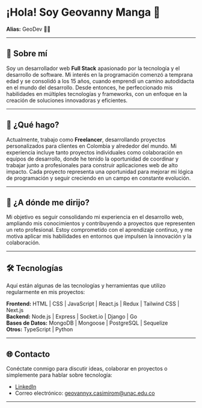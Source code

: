 
# ¡Hola! Soy Geovanny Manga 🌟  
**Alias:** GeoDev 👨‍💻

---

## 💼 Sobre mí
Soy un desarrollador web **Full Stack** apasionado por la tecnología y el desarrollo de software. Mi interés en la programación comenzó a temprana edad y se consolidó a los 15 años, cuando emprendí un camino autodidacta en el mundo del desarrollo. Desde entonces, he perfeccionado mis habilidades en múltiples tecnologías y frameworks, con un enfoque en la creación de soluciones innovadoras y eficientes.

---

## 🎯 ¿Qué hago?
Actualmente, trabajo como **Freelancer**, desarrollando proyectos personalizados para clientes en Colombia y alrededor del mundo. Mi experiencia incluye tanto proyectos individuales como colaboración en equipos de desarrollo, donde he tenido la oportunidad de coordinar y trabajar junto a profesionales para construir aplicaciones web de alto impacto. Cada proyecto representa una oportunidad para mejorar mi lógica de programación y seguir creciendo en un campo en constante evolución.

---

## 🚀 ¿A dónde me dirijo?
Mi objetivo es seguir consolidando mi experiencia en el desarrollo web, ampliando mis conocimientos y contribuyendo a proyectos que representen un reto profesional. Estoy comprometido con el aprendizaje continuo, y me motiva aplicar mis habilidades en entornos que impulsen la innovación y la colaboración.

---

## 🛠️ Tecnologías
Aquí están algunas de las tecnologías y herramientas que utilizo regularmente en mis proyectos:

**Frontend:** HTML | CSS | JavaScript | React.js | Redux | Tailwind CSS | Next.js  
**Backend:** Node.js | Express | Socket.io | Django | Go  
**Bases de Datos:** MongoDB | Mongoose | PostgreSQL | Sequelize  
**Otros:** TypeScript | Python  

---

## 🌐 Contacto
Conéctate conmigo para discutir ideas, colaborar en proyectos o simplemente para hablar sobre tecnología:

- [LinkedIn](https://www.linkedin.com/in/geodev17/)
- Correo electrónico: [geovannyx.casimirom@unac.edu.co](mailto:geovannyx.casimirom@unac.edu.co)

---

